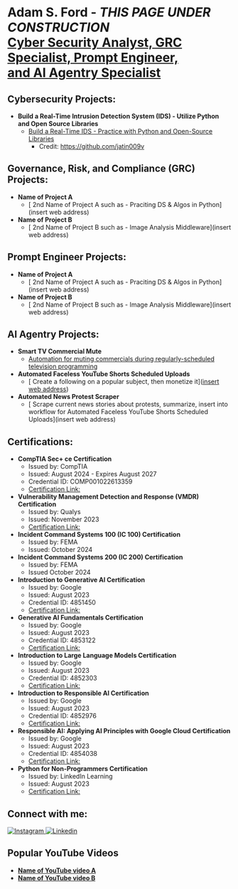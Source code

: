 <h1>Adam S. Ford - <i>THIS PAGE UNDER CONSTRUCTION</i> <br/><a href="https://www.linkedin.com/in/adam-spach-ford">Cyber Security Analyst, GRC Specialist, Prompt Engineer,</a> <br/> <a href="https://github.com/adamsprompt">and AI Agentry Specialist</a></h1>

<h2> Cybersecurity Projects:</h2>

- <b>  Build a Real-Time Intrusion Detection System (IDS) - Utilize Python and Open Source Libraries</b>
  - [ Build a Real-Time IDS - Practice with Python and Open-Source Libraries](https://github.com/joshmadakor1/Algorithms-Practice)
    - Credit: https://github.com/jatin009v
        
<h2> Governance, Risk, and Compliance (GRC) Projects:</h2>

- <b>  Name of Project A  </b>
  - [ 2nd Name of Project A such as - Praciting DS & Algos in Python](insert web address)
- <b>  Name of Project B  </b>
  - [ 2nd Name of Project B such as - Image Analysis Middleware](insert web address)

<h2> Prompt Engineer Projects:</h2>

- <b>  Name of Project A  </b>
  - [ 2nd Name of Project A such as - Praciting DS & Algos in Python](insert web address)
- <b>  Name of Project B  </b>
  - [ 2nd Name of Project B such as - Image Analysis Middleware](insert web address)

<h2> AI Agentry Projects:</h2>

- <b>  Smart TV Commercial Mute  </b>
  - [ Automation for muting commercials during regularly-scheduled television programming](https://github.com/adamsprompt/Smart-TV-Commercial-Mute)
- <b>  Automated Faceless YouTube Shorts Scheduled Uploads  </b>
  - [ Create a following on a popular subject, then monetize it]([insert web address](https://github.com/adamsprompt/Create-and-Upload-YT-Videos-Automation))
- <b>  Automated News Protest Scraper  </b>
  - [ Scrape current news stories about protests, summarize, insert into workflow for Automated Faceless YouTube Shorts Scheduled Uploads](insert web address)

<h2> Certifications:</h2>

- <b>  CompTIA Sec+ ce Certification</b>
  - Issued by: CompTIA
  - Issued: August 2024 - Expires August 2027
  - Credential ID: COMP001022613359
  - [Certification Link:](https://www.credly.com/badges/4b9859b2-7a1f-4d88-b94c-00b2e7497bb9/linked_in_profile)
- <b>  Vulnerability Management Detection and Response (VMDR) Certification</b>
  - Issued by: Qualys
  - Issued: November 2023
  - [Certification Link:](https://www.qualys.com)
- <b>  Incident Command Systems 100 (IC 100) Certification</b>
  - Issued by: FEMA
  - Issued: October 2024
- <b>  Incident Command Systems 200 (IC 200) Certification</b>
  - Issued by: FEMA
  - Issued October 2024
- <b>  Introduction to Generative AI Certification</b>
  - Issued by: Google
  - Issued: August 2023
  - Credential ID: 4851450
  - [Certification Link:](https://www.cloudskillsboost.google/public_profiles/85418996-2e69-4b46-b991-4c490af58fad/badges/4851450?utm_medium=social&utm_source=linkedin&utm_campaign=ql-social-share)
- <b>  Generative AI Fundamentals Certification</b>
  - Issued by: Google
  - Issued: August 2023
  - Credential ID: 4853122
  - [Certification Link:](https://www.cloudskillsboost.google/public_profiles/85418996-2e69-4b46-b991-4c490af58fad/badges/4853122?utm_medium=social&utm_source=linkedin&utm_campaign=ql-social-share)
- <b>  Introduction to Large Language Models Certification</b>
  - Issued by: Google
  - Issued: August 2023
  - Credential ID: 4852303
  - [Certification Link:](https://www.cloudskillsboost.google/public_profiles/85418996-2e69-4b46-b991-4c490af58fad/badges/4852303?utm_medium=social&utm_source=linkedin&utm_campaign=ql-social-share)
- <b>  Introduction to Responsible AI Certification</b>
  - Issued by: Google
  - Issued: August 2023
  - Credential ID: 4852976
  - [Certification Link:](https://www.cloudskillsboost.google/public_profiles/85418996-2e69-4b46-b991-4c490af58fad/badges/4852976?utm_medium=social&utm_source=linkedin&utm_campaign=ql-social-share)
- <b>  Responsible AI: Applying AI Principles with Google Cloud Certification</b>
  - Issued by: Google
  - Issued: August 2023
  - Credential ID: 4854038
  - [Certification Link:](https://www.cloudskillsboost.google/public_profiles/85418996-2e69-4b46-b991-4c490af58fad/badges/4854038?utm_medium=social&utm_source=linkedin&utm_campaign=ql-social-share)
- <b>  Python for Non-Programmers Certification</b>
  - Issued by: LinkedIn Learning
  - Issued: August 2023
  - [Certification Link:](https://www.linkedin.com/learning/certificates/6316bfeb7d9328f741ac88ad90b6cb8035734f87673b616b2d240a68d26f740e)

<h2> Connect with me:</h2>

<a href="https://www.instagram.com/adamsford_working/">
    <img alt="Instagram" src="https://img.shields.io/badge/Instagram-E4405F?logo=instagram&logoColor=white&style=for-the-badge" />
  </a>
  <a href="https://www.linkedin.com/in/adam-spach-ford/"><img alt="Linkedin" src="https://img.shields.io/badge/linkedin-0077B5?logo=linkedin&logoColor=white&style=for-the-badge" /></a>
</p>

<h2> Popular YouTube Videos</h2>

- <b>  [Name of YouTube video A](https://www.youtube.com/watch?v=a83ASGn_V_s)
- <b>  [Name of YouTube video B](https://www.youtube.com/watch?v=a83ASGn_V_s)


